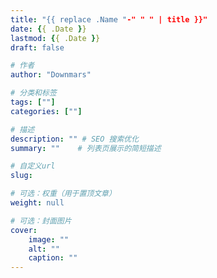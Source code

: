 ```yaml
---
title: "{{ replace .Name "-" " " | title }}"
date: {{ .Date }}
lastmod: {{ .Date }}
draft: false

# 作者
author: "Downmars"

# 分类和标签
tags: [""]
categories: [""]

# 描述
description: "" # SEO 搜索优化
summary: ""    # 列表页展示的简短描述

# 自定义url
slug:

# 可选：权重（用于置顶文章）
weight: null

# 可选：封面图片
cover:
    image: ""
    alt: ""
    caption: ""
---
```

